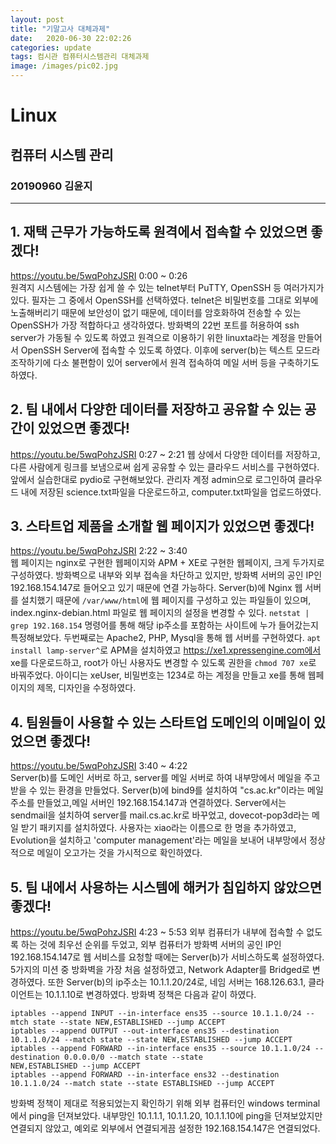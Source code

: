 ```yaml
---
layout: post
title: "기말고사 대체과제"
date:	2020-06-30 22:02:26
categories: update
tags: 컴시관 컴퓨터시스템관리 대체과제
image: /images/pic02.jpg
---
```

# Linux
## 컴퓨터 시스템 관리
### 20190960 김윤지

_ _ _

## 1. 재택 근무가 가능하도록 원격에서 접속할 수 있었으면 좋겠다!           
<https://youtu.be/5wqPohzJSRI> 0:00 ~ 0:26             
원격지 시스템에는 가장 쉽게 쓸 수 있는 telnet부터 PuTTY, OpenSSH 등 여러가지가 있다. 필자는 그 중에서 OpenSSH를 선택하였다. telnet은 비밀번호를 그대로 외부에 노출해버리기 때문에 보안성이 없기 때문에, 데이터를 암호화하여 전송할 수 있는 OpenSSH가 가장 적합하다고 생각하였다. 방화벽의 22번 포트를 허용하여 ssh server가 가동될 수 있도록 하였고 원격으로 이용하기 위한 linuxta라는 계정을 만들어서 OpenSSH Server에 접속할 수 있도록 하였다. 이후에 server(b)는 텍스트 모드라 조작하기에 다소 불편함이 있어 server에서 원격 접속하여 메일 서버 등을 구축하기도 하였다.           
                   
## 2. 팀 내에서 다양한 데이터를 저장하고 공유할 수 있는 공간이 있었으면 좋겠다!         
<https://youtu.be/5wqPohzJSRI> 0:27 ~ 2:21 
웹 상에서 다양한 데이터를 저장하고, 다른 사람에게 링크를 보냄으로써 쉽게 공유할 수 있는 클라우드 서비스를 구현하였다. 앞에서 실습한대로 pydio로 구현해보았다. 관리자 계정 admin으로 로그인하여 클라우드 내에 저장된 science.txt파일을 다운로드하고, computer.txt파일을 업로드하였다.                  
                         
## 3. 스타트업 제품을 소개할 웹 페이지가 있었으면 좋겠다!            
<https://youtu.be/5wqPohzJSRI> 2:22 ~ 3:40               
웹 페이지는 nginx로 구현한 웹페이지와 APM + XE로 구현한 웹페이지, 크게 두가지로 구성하였다. 방화벽으로 내부와 외부 접속을 차단하고 있지만, 방화벽 서버의 공인 IP인 192.168.154.147로 들어오고 있기 때문에 연결 가능하다. Server(b)에 Nginx 웹 서버를 설치했기 때문에 `/var/www/html`에 웹 페이지를 구성하고 있는 파일들이 있으며, index.nginx-debian.html 파일로 웹 페이지의 설정을 변경할 수 있다. `netstat | grep 192.168.154` 명령어를 통해 해당 ip주소를 포함하는 사이트에 누가 들어갔는지 특정해보았다. 두번째로는 Apache2, PHP, Mysql을 통해 웹 서버를 구현하였다. `apt install lamp-server^`로 APM을 설치하였고 https://xe1.xpressengine.com에서 xe를 다운로드하고, root가 아닌 사용자도 변경할 수 있도록 권한을 `chmod 707 xe`로 바꿔주었다. 아이디는 xeUser, 비밀번호는 1234로 하는 계정을 만들고 xe를 통해 웹페이지의 제목, 디자인을 수정하였다.          
                  
## 4. 팀원들이 사용할 수 있는 스타트업 도메인의 이메일이 있었으면 좋겠다!         
<https://youtu.be/5wqPohzJSRI> 3:40 ~ 4:22            
Server(b)를 도메인 서버로 하고, server를 메일 서버로 하여 내부망에서 메일을 주고받을 수 있는 환경을 만들었다. Server(b)에 bind9를 설치하여 "cs.ac.kr"이라는 메일 주소를 만들었고,메일 서버인 192.168.154.147과 연결하였다. Server에서는 sendmail을 설치하여 server를 mail.cs.ac.kr로 바꾸었고, dovecot-pop3d라는 메일 받기 패키지를 설치하였다. 사용자는 xiao라는 이름으로 한 명을 추가하였고, Evolution을 설치하고 'computer management'라는 메일을 보내어 내부망에서 정상적으로 메일이 오고가는 것을 가시적으로 확인하였다.           
                 
## 5. 팀 내에서 사용하는 시스템에 해커가 침입하지 않았으면 좋겠다!            
<https://youtu.be/5wqPohzJSRI> 4:23 ~ 5:53
외부 컴퓨터가 내부에 접속할 수 없도록 하는 것에 최우선 순위를 두었고, 외부 컴퓨터가 방화벽 서버의 공인 IP인 192.168.154.147로 웹 서비스를 요청할 때에는 Server(b)가 서비스하도록 설정하였다. 5가지의 미션 중 방화벽을 가장 처음 설정하였고, Network Adapter를 Bridged로 변경하였다. 또한 Server(b)의 ip주소는 10.1.1.20/24로, 네임 서버는 168.126.63.1, 클라이언트는 10.1.1.10로 변경하였다. 방화벽 정책은 다음과 같이 하였다. 
```
iptables --append INPUT --in-interface ens35 --source 10.1.1.0/24 --mtch state --state NEW,ESTABLISHED --jump ACCEPT
iptables --append OUTPUT --out-interface ens35 --destination 10.1.1.0/24 --match state --state NEW,ESTABLISHED --jump ACCEPT
iptables --append FORWARD --in-interface ens35 --source 10.1.1.0/24 --destination 0.0.0.0/0 --match state --state
NEW,ESTABLISHED --jump ACCEPT
iptables --append FORWARD --in-interface ens32 --destination 10.1.1.0/24 --match state --state ESTABLISHED --jump ACCEPT
```
방화벽 정책이 제대로 적용되었는지 확인하기 위해 외부 컴퓨터인 windows terminal에서 ping을 던져보았다. 내부망인 10.1.1.1, 10.1.1.20, 10.1.1.10에 ping을 던져보았지만 연결되지 않았고, 예외로 외부에서 연결되게끔 설정한 192.168.154.147은 연결되었다.         